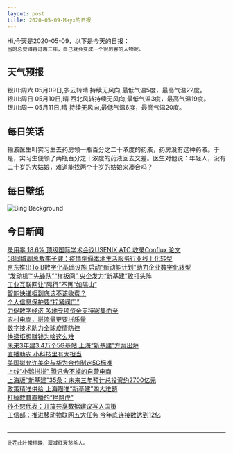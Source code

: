 ```yaml
---
layout: post
title: 2020-05-09-Mayx的日报
---
```


Hi,今天是2020-05-09，以下是今天的日报：<br><small>
当时总觉得再过两三年，自己就会变成一个很厉害的人物呢。</small><!--more-->
## 天气预报
银川:周六 05月09日,多云转晴 持续无风向,最低气温5度，最高气温22度。<br>银川:周日 05月10日,晴 西北风转持续无风向,最低气温3度，最高气温19度。<br>银川:周一 05月11日,晴 持续无风向,最低气温6度，最高气温20度。
## 每日笑话
输液医生叫实习生去药房领一瓶百分之二十浓度的药液，药房没有这种药液。于是，实习生便领了两瓶百分之十浓度的药液回去交差。医生对他说：年轻人，没有二十岁的大姑娘，难道能找两个十岁的姑娘来凑合吗？
## 每日壁纸
![Bing Background](https://cn.bing.com/th?id=OHR.ChampsVEDay_EN-US3938798120_1920x1080.jpg&rf=LaDigue_1920x1080.jpg&pid=hp "People looking at the crowded Avenue des Champs-Élysées from the Arc de Triomphe on May 8, 1945, Paris, France (© AFP via Getty Images)")
## 今日新闻

[录用率 18.6% 顶级国际学术会议USENIX ATC 收录Conflux 论文](http://it.people.com.cn/n1/2020/0508/c1009-31701788.html)   
[58同城副总裁李子健：疫情倒逼本地生活服务行业线上化转型](http://it.people.com.cn/n1/2020/0508/c1009-31701782.html)   
[京东推出To B数字化基础设施 启动“新动能计划”助力企业数字化转型](http://it.people.com.cn/n1/2020/0508/c1009-31701780.html)   
[“发动机”“先锋队”“样板间” 央企发力“新基建”敢打头阵](http://it.people.com.cn/n1/2020/0508/c1009-31701161.html)   
[工业互联网让“隔行”不再“如隔山”](http://it.people.com.cn/n1/2020/0508/c1009-31701107.html)   
[智能快递柜到底该不该收费？](http://it.people.com.cn/n1/2020/0508/c1009-31700749.html)   
[个人信息保护要“拧紧阀门”](http://it.people.com.cn/n1/2020/0508/c1009-31700704.html)   
[力促数字经济 多地专项资金支持密集而至](http://it.people.com.cn/n1/2020/0508/c1009-31700715.html)   
[农村电商，拼流量更要拼质量](http://it.people.com.cn/n1/2020/0508/c1009-31700768.html)   
[数字技术助力全球疫情防控](http://it.people.com.cn/n1/2020/0508/c1009-31700767.html)   
[快递柜想赚钱为啥这么难](http://it.people.com.cn/n1/2020/0508/c1009-31700646.html)   
[未来3年建3.4万个5G基站 上海“新基建”方案出炉](http://it.people.com.cn/n1/2020/0508/c1009-31700593.html)   
[直播助农 小科技里有大担当](http://it.people.com.cn/n1/2020/0508/c1009-31700613.html)   
[美国拟允许美企与华为合作制定5G标准](http://it.people.com.cn/n1/2020/0508/c1009-31700662.html)   
[上线“小鹅拼拼” 腾讯舍不掉的自营电商](http://it.people.com.cn/n1/2020/0508/c1009-31700660.html)   
[上海版“新基建”35条：未来三年预计总投资约2700亿元](http://it.people.com.cn/n1/2020/0507/c1009-31700107.html)   
[政策精准供给 上海瞄准“新基建”四大难题](http://it.people.com.cn/n1/2020/0507/c1009-31700099.html)   
[打掉教育直播的“拦路虎”](http://it.people.com.cn/n1/2020/0508/c1009-31700580.html)   
[孙丕恕代表：开放共享数据建议写入国策](http://it.people.com.cn/n1/2020/0508/c1009-31700572.html)   
[工信部：推进移动物联网五大任务 今年底连接数达到12亿](http://it.people.com.cn/n1/2020/0507/c1009-31700183.html)   
<br />

***

<small>此花此叶常相映，翠减红衰愁杀人。</small>
